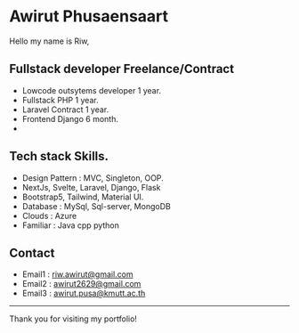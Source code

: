 # Awirut Phusaensaart
Hello my name is Riw,

## Fullstack developer Freelance/Contract
- Lowcode outsytems developer 1 year.
- Fullstack PHP 1 year.
- Laravel Contract 1 year.
- Frontend Django 6 month.
- 
## Tech stack Skills.
- Design Pattern : MVC, Singleton, OOP.
- NextJs, Svelte, Laravel, Django, Flask
- Bootstrap5, Tailwind, Material UI.
- Database : MySql, Sql-server, MongoDB
- Clouds : Azure
- Familiar : Java cpp python

## Contact

- Email1 : riw.awirut@gmail.com
- Email2 : awirut2629@gmail.com
- Email3 : awirut.pusa@kmutt.ac.th

---

Thank you for visiting my portfolio!
